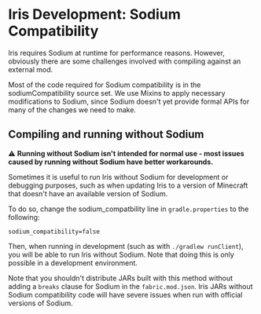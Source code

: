 # Iris Development: Sodium Compatibility

Iris requires Sodium at runtime for performance reasons. However, obviously there are some challenges involved with compiling against an external mod.

Most of the code required for Sodium compatibility is in the sodiumCompatibility source set. We use Mixins to apply necessary modifications to Sodium, since Sodium doesn't yet provide formal APIs for many of the changes we need to make.

## Compiling and running without Sodium

⚠ **Running without Sodium isn't intended for normal use - most issues caused by running without Sodium have better workarounds.**

Sometimes it is useful to run Iris without Sodium for development or debugging purposes, such as when updating Iris to a version of Minecraft that doesn't have an available version of Sodium.

To do so, change the sodium_compatbility line in `gradle.properties` to the following:

```
sodium_compatibility=false
```

Then, when running in development (such as with `./gradlew runClient`), you will be able to run Iris without Sodium. Note that doing this is only possible in a development environment.

Note that you shouldn't distribute JARs built with this method without adding a `breaks` clause for Sodium in the `fabric.mod.json`. Iris JARs without Sodium compatibility code will have severe issues when run with official versions of Sodium.
